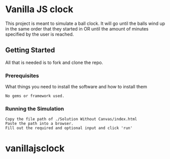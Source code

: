 # Vanilla JS clock

This project is meant to simulate a ball clock.
It will go until the balls wind up in the same order that they started in OR
until the amount of minutes specified by the user is reached.

## Getting Started

All that is needed is to fork and clone the repo.

### Prerequisites

What things you need to install the software and how to install them

```
No gems or framework used.
```

### Running the Simulation

```
Copy the file path of ./Solution Without Canvas/index.html
Paste the path into a browser.
Fill out the required and optional input and click 'run'
```

# vanillajsclock
